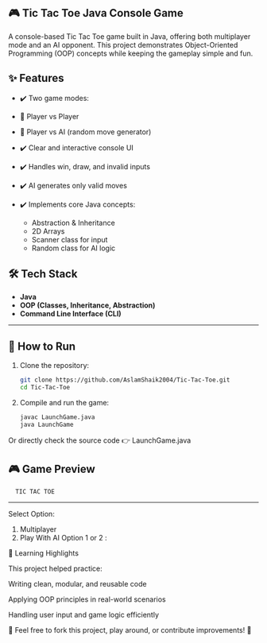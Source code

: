 ## 🎮 Tic Tac Toe Java Console Game

A console-based Tic Tac Toe game built in Java, offering both multiplayer mode and an AI opponent.
This project demonstrates Object-Oriented Programming (OOP) concepts while keeping the gameplay simple and fun.

## ✨ Features

- ✔️ Two game modes:

- 👤 Player vs Player

- 🤖 Player vs AI (random move generator)
- ✔️ Clear and interactive console UI
- ✔️ Handles win, draw, and invalid inputs
- ✔️ AI generates only valid moves
- ✔️ Implements core Java concepts:

  - Abstraction & Inheritance
  - 2D Arrays
  - Scanner class for input
  - Random class for AI logic

## 🛠️ Tech Stack
- **Java**
- **OOP (Classes, Inheritance, Abstraction)**
- **Command Line Interface (CLI)**

---

## 🚀 How to Run
1. Clone the repository:
    ```bash
    git clone https://github.com/AslamShaik2004/Tic-Tac-Toe.git
    cd Tic-Tac-Toe
    ```

2. Compile and run the game:
    ```bash
    javac LaunchGame.java
    java LaunchGame
    ```



Or directly check the source code 👉 LaunchGame.java

## 🎮 Game Preview
      TIC TAC TOE
----------------------
Select Option: 
 1. Multiplayer  
 2. Play With AI
Option 1 or 2 : 

📖 Learning Highlights

This project helped practice:

Writing clean, modular, and reusable code

Applying OOP principles in real-world scenarios

Handling user input and game logic efficiently

🔗 Feel free to fork this project, play around, or contribute improvements! 🚀
